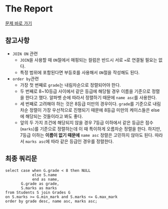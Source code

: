 # The Report

[문제 바로 가기](https://www.hackerrank.com/challenges/the-report/problem)

## 참고사항

- `JOIN ON` 관련
  - `JOIN`을 사용할 때 `ON`절에서 매핑되는 컬럼은 반드시 서로 `=`로 연결될 필요는 없다.
  - 특정 범위에 포함된다면 부등호를 사용해서 `ON`절을 작성해도 된다.
- `order by`관련
  - 가장 첫 번째로 `grade`는 내림차순으로 정렬되어야 한다.
  - 두 번째로 8~10등급 사이에서 같은 등급에 해당될 경우 이름을 기준으로 정렬을 한다고 했다. 알파벳 순에 따라서 정렬하기 때문에 `name asc`를 사용한다.
  - 세 번째로 고려해야 하는 것은 8등급 미만의 경우이다. `grade`를 기준으로 내림차순 정렬이 가장 우선적으로 진행되기 때문에 8등급 미만의 케이스들은 else에 해당되는 것들이라고 봐도 좋다.
  - 앞의 두 가지 조건에 해당되지 않을 경우 7등급 이하에서 같은 등급은 점수(`marks`)를 기준으로 정렬하는데 이 때 특이하게 오름차순 정렬을 한다. 하지만, 7등급 이하는 **이름이 없기 때문에** `name asc` 정렬은 고민하지 않아도 된다. 따라서 `marks asc`에 따라 같은 등급인 경우를 정렬한다.

## 최종 쿼리문

```mysql
select case when G.grade < 8 then NULL
            else S.name
            end as name,
       G.grade as grade,
       S.marks as marks
from Students S join Grades G
on S.marks >= G.min_mark and S.marks <= G.max_mark
order by grade desc, name asc, marks asc;
```